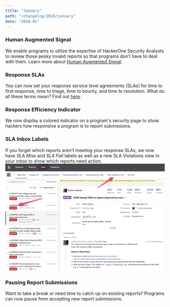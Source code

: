 ```yaml
---
title: "January"
path: "/changelog/2018/january"
date: "2018-01"
---
```


### Human Augmented Signal
We enable programs to utilize the expertise of HackerOne Security Analysts to review those pesky invalid reports so that programs don’t have to deal with them. Learn more about [Human Augmented Signal](/programs/human-augmented-signal.html). 

### Response SLAs 
You can now set your response service level agreements (SLAs) for time to first response, time to triage, time to bounty, and time to resolution. What do all these terms mean? Find out [here](/programs/response-target-metrics.html).

### Response Efficiency Indicator
We now display a colored indicator on a program's security page to show hackers how responsive a program is to report submissions.  

### SLA Inbox Labels
If you forget which reports aren't meeting your response SLAs, we now have <i>SLA Miss</i> and <i>SLA Fail</i> labels as well as a new SLA Violations view in your inbox to show which reports need action. 
![jan_2018](./images/jan_2018.png)

### Pausing Report Submissions
Want to take a break or need time to catch up on existing reports? Programs can now pause from accepting new report submissions.
